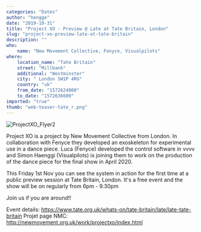 ```yaml
---
categories: "Dates"
author: "hengge"
date: "2019-10-31"
title: "Project XO - Preview @ Late at Tate Britain, London"
slug: "project-xo-preview-late-at-tate-britain"
description: ""
who: 
    name: "New Movement Collective, Fenyce, Visualpilots"
where: 
    location_name: "Tate Britain"
    street: "Millbank"
    additional: "Westminster"
    city: " London SW1P 4RG"
    country: "uk"
    from_date: "1572624000"
    to_date: "1572636600"
imported: "true"
thumb: "web-teaser-tate_r.png"
---
```



![ProjectXO_Flyer2](web-teaser-tate_r.png) 
 
Project XO is a project by New Movement Collective from London. In collaboration with Fenyce they developed an exoskeleton for experimental use in a dance piece. Luca (Fenyce) developed the control software in vvvv and Simon Haenggi (Visualpilots) is joining them to work on the production of the dance piece for the final show in April 2020.

This Friday 1st Nov you can see the system in action for the first time at a public preview session at Tate Britain, London.
It's a free event and the show will be on regularly from 6pm - 9.30pm

Join us if you are around!!

Event details: https://www.tate.org.uk/whats-on/tate-britain/late/late-tate-britain
Projet page NMC: http://newmovement.org.uk/work/projectxo/index.html


